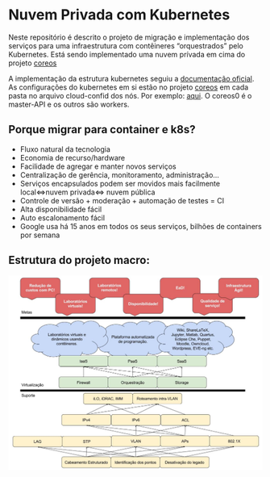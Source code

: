 # Nuvem Privada com Kubernetes

Neste repositório é descrito o projeto de migração e implementação dos serviços para uma infraestrutura com contêineres “orquestrados” pelo Kubernetes. Está sendo implementado uma nuvem prívada em cima do projeto [coreos](https://github.com/ctic-sje-ifsc/coreos)

A implementação da estrutura kubernetes seguiu a [documentação oficial](https://coreos.com/kubernetes/docs/latest/getting-started.html). As configurações do kubernetes em si estão no projeto [coreos](https://github.com/ctic-sje-ifsc/coreos) em cada pasta no arquivo cloud-confid dos nós. Por exemplo: [aqui](https://github.com/ctic-sje-ifsc/coreos/blob/master/coreos0/user_data). O coreos0 é o master-API e os outros são workers.

## Porque migrar para container e k8s?
* Fluxo natural da tecnologia
* Economia de recurso/hardware
* Facilidade de agregar e manter novos serviços
* Centralização de gerência, monitoramento, administração...
* Serviços encapsulados podem ser movidos mais facilmente  local<=>nuvem privada<=> nuvem pública
* Controle de versão + moderação + automação de testes = CI
* Alta disponibilidade fácil
* Auto escalonamento fácil
* Google usa há 15 anos em todos os seus serviços, bilhões de containers por semana


## Estrutura do projeto macro:
![Projeto Macro](docs/projeto_macro_ctic.jpg)
